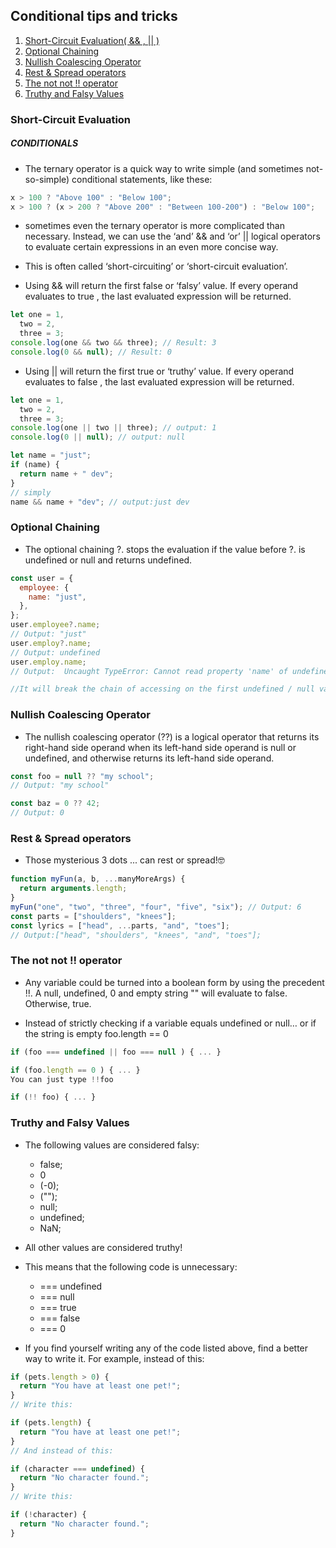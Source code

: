## Conditional tips and tricks

1. <a href='#1'>Short-Circuit Evaluation( && , || )</a>
2. <a href='#2'>Optional Chaining </a>
3. <a href='#3'>Nullish Coalescing Operator</a>
4. <a href='#4'>Rest & Spread operators </a>
5. <a href='#5'>The not not !! operator</a>
6. <a href='#6'>Truthy and Falsy Values</a>

<!---==========================================================================================-->

### <p id='1'>Short-Circuit Evaluation </a>

##### CONDITIONALS

- The ternary operator is a quick way to write simple (and sometimes not-so-simple) conditional statements, like these:

```javascript
x > 100 ? "Above 100" : "Below 100";
x > 100 ? (x > 200 ? "Above 200" : "Between 100-200") : "Below 100";
```

- sometimes even the ternary operator is more complicated than necessary. Instead, we can use the ‘and’ && and ‘or’ || logical operators to evaluate certain expressions in an even more concise way.
- This is often called ‘short-circuiting’ or ‘short-circuit evaluation’.

- Using && will return the first false or ‘falsy’ value. If every operand evaluates to true , the last evaluated expression will be returned.

```javascript
let one = 1,
  two = 2,
  three = 3;
console.log(one && two && three); // Result: 3
console.log(0 && null); // Result: 0
```

- Using || will return the first true or ‘truthy’ value. If every operand evaluates to false , the last evaluated expression will be returned.

```javascript
let one = 1,
  two = 2,
  three = 3;
console.log(one || two || three); // output: 1
console.log(0 || null); // output: null
```

```javascript
let name = "just";
if (name) {
  return name + " dev";
}
// simply
name && name + "dev"; // output:just dev
```

<!---==========================================================================================-->

### <p id='2'>Optional Chaining </p>

- The optional chaining ?. stops the evaluation if the value before ?. is undefined or null and returns undefined.

```javascript
const user = {
  employee: {
    name: "just",
  },
};
user.employee?.name;
// Output: "just"
user.employ?.name;
// Output: undefined
user.employ.name;
// Output:  Uncaught TypeError: Cannot read property 'name' of undefined

//It will break the chain of accessing on the first undefined / null variable and return undefined without raising an exception.
```

<!---==========================================================================================-->

### <p id='3'>Nullish Coalescing Operator</p>

- The nullish coalescing operator (??) is a logical operator that returns its right-hand side operand when its left-hand side operand is null or undefined, and otherwise returns its left-hand side operand.

```javascript
const foo = null ?? "my school";
// Output: "my school"

const baz = 0 ?? 42;
// Output: 0
```

<!---==========================================================================================-->

### <p id='4'>Rest & Spread operators</p>

- Those mysterious 3 dots ... can rest or spread!🤓

```javascript
function myFun(a, b, ...manyMoreArgs) {
  return arguments.length;
}
myFun("one", "two", "three", "four", "five", "six"); // Output: 6
const parts = ["shoulders", "knees"];
const lyrics = ["head", ...parts, "and", "toes"];
// Output:["head", "shoulders", "knees", "and", "toes"];
```

<!---==========================================================================================-->

### <p id='5'>The not not !! operator</p>

- Any variable could be turned into a boolean form by using the precedent !!.
  A null, undefined, 0 and empty string "" will evaluate to false. Otherwise, true.

- Instead of strictly checking if a variable equals undefined or null… or if the string is empty foo.length == 0

```javascript
if (foo === undefined || foo === null ) { ... }

if (foo.length == 0 ) { ... }
You can just type !!foo

if (!! foo) { ... }
```

<!---==========================================================================================-->

### <p id='6'>Truthy and Falsy Values </p>

- The following values are considered falsy:

  - false;
  - 0
  - (-0);
  - ("");
  - null;
  - undefined;
  - NaN;

- All other values are considered truthy!
- This means that the following code is unnecessary:
  - === undefined
  - === null
  - === true
  - === false
  - === 0
- If you find yourself writing any of the code listed above, find a better way to write it. For example, instead of this:

```javascript
if (pets.length > 0) {
  return "You have at least one pet!";
}
// Write this:

if (pets.length) {
  return "You have at least one pet!";
}
// And instead of this:

if (character === undefined) {
  return "No character found.";
}
// Write this:

if (!character) {
  return "No character found.";
}
```

<!---==========================================================================================-->
